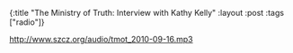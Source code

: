 {:title "The Ministry of Truth: Interview with Kathy Kelly"
:layout :post
:tags  ["radio"]}

<http://www.szcz.org/audio/tmot_2010-09-16.mp3>

